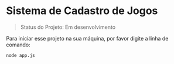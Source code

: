# Sistema de Cadastro de Jogos

> Status do Projeto: Em desenvolvimento

Para iniciar esse projeto na sua máquina, por favor digite a linha de comando:

```
node app.js
```
